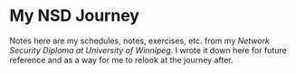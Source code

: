 # My NSD Journey
Notes here are my schedules, notes, exercises, etc. from my *Network Security Diploma at University of Winnipeg*. I wrote it down here for future reference and as a way for me to relook at the journey after.
